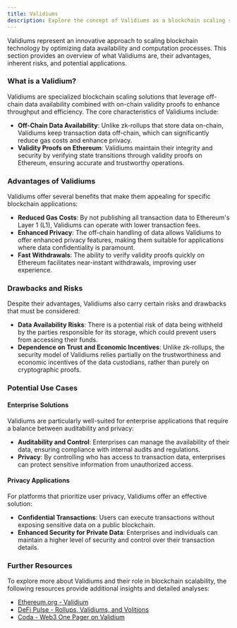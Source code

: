 ```yaml
---
title: Validiums
description: Explore the concept of Validiums as a blockchain scaling solution, examining their advantages, risks, and potential use cases, especially in privacy-focused and enterprise applications.
---
```


Validiums represent an innovative approach to scaling blockchain technology by optimizing data availability and computation processes.
This section provides an overview of what Validiums are, their advantages, inherent risks, and potential applications.

### What is a Validium?

Validiums are specialized blockchain scaling solutions that leverage off-chain data availability
combined with on-chain validity proofs to enhance throughput and efficiency.
The core characteristics of Validiums include:

- **Off-Chain Data Availability**: Unlike zk-rollups that store data on-chain, Validiums keep transaction data off-chain,
which can significantly reduce gas costs and enhance privacy.
- **Validity Proofs on Ethereum**: Validiums maintain their integrity and security by verifying state transitions through validity proofs on Ethereum,
ensuring accurate and trustworthy operations.

### Advantages of Validiums

Validiums offer several benefits that make them appealing for specific blockchain applications:

- **Reduced Gas Costs**: By not publishing all transaction data to Ethereum's Layer 1 (L1), Validiums can operate with lower transaction fees.
- **Enhanced Privacy**: The off-chain handling of data allows Validiums to offer enhanced privacy features,
making them suitable for applications where data confidentiality is paramount.
- **Fast Withdrawals**: The ability to verify validity proofs quickly on Ethereum facilitates near-instant withdrawals, improving user experience.

### Drawbacks and Risks

Despite their advantages, Validiums also carry certain risks and drawbacks that must be considered:

- **Data Availability Risks**: There is a potential risk of data being withheld by the parties responsible for its storage,
which could prevent users from accessing their funds.
- **Dependence on Trust and Economic Incentives**: Unlike zk-rollups, the security model of Validiums relies partially on the trustworthiness
and economic incentives of the data custodians, rather than purely on cryptographic proofs.

### Potential Use Cases

#### Enterprise Solutions

Validiums are particularly well-suited for enterprise applications that require a balance between auditability and privacy:

- **Auditability and Control**: Enterprises can manage the availability of their data, ensuring compliance with internal audits and regulations.
- **Privacy**: By controlling who has access to transaction data, enterprises can protect sensitive information from unauthorized access.

#### Privacy Applications

For platforms that prioritize user privacy, Validiums offer an effective solution:

- **Confidential Transactions**: Users can execute transactions without exposing sensitive data on a public blockchain.
- **Enhanced Security for Private Data**: Enterprises and individuals can maintain a higher level of security and control over their transaction details.

### Further Resources

To explore more about Validiums and their role in blockchain scalability, the following resources provide additional insights and detailed analyses:

- [Ethereum.org - Validium](https://ethereum.org/en/developers/docs/scaling/validium/)
- [DeFi Pulse - Rollups, Validiums, and Volitions](https://www.defipulse.com/blog/rollups-validiums-and-volitions-learn-about-the-hottest-ethereum-scaling-solutions)
- [Coda - Web3 One Pager on Validium](https://coda.io/@enzo/web3-one-pager/validium-42)
